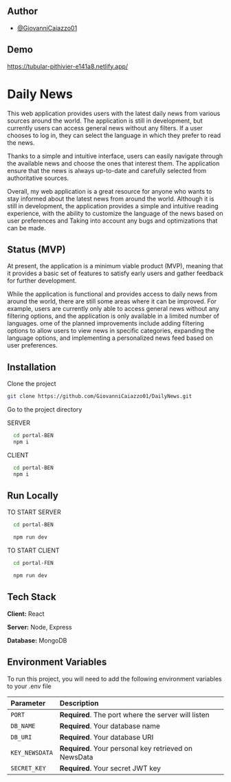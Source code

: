 
## Author

- [@GiovanniCaiazzo01](https://www.github.com/GiovanniCaiazzo01)


## Demo
https://tubular-pithivier-e141a8.netlify.app/


# Daily News

This web application provides users with the latest daily news from various sources around the world. The application is still in development, but currently users can access general news without any filters. If a user chooses to log in, they can select the language in which they prefer to read the news.

Thanks to a simple and intuitive interface, users can easily navigate through the available news and choose the ones that interest them. The application ensure that the news is always up-to-date and carefully selected from authoritative sources.

Overall, my web application is a great resource for anyone who wants to stay informed about the latest news from around the world. Although it is still in development, the application provides a simple and intuitive reading experience, with the ability to customize the language of the news based on user preferences and Taking into account any bugs and optimizations that can be made.



## Status (MVP)

At present, the application is a minimum viable product (MVP), meaning that it provides a basic set of features to satisfy early users and gather feedback for further development.

While the application is functional and provides access to daily news from around the world, there are still some areas where it can be improved. For example, users are currently only able to access general news without any filtering options, and the application is only available in a limited number of languages.
ome of the planned improvements include adding filtering options to allow users to view news in specific categories, expanding the language options, and implementing a personalized news feed based on user preferences.
## Installation

Clone the project

```bash
git clone https://github.com/GiovanniCaiazzo01/DailyNews.git
```

Go to the project directory

SERVER
```bash
  cd portal-BEN
  npm i
```
    
CLIENT
```bash
  cd portal-BEN
  npm i
```
## Run Locally

TO START SERVER

```bash
  cd portal-BEN
```

```bash
  npm run dev
```

TO START CLIENT

```bash
  cd portal-FEN
```

```bash
  npm run dev
```
## Tech Stack

**Client:** React

**Server:** Node, Express

**Database:** MongoDB


## Environment Variables

To run this project, you will need to add the following environment variables to your .env file

| Parameter     |Description                                        |
| :------------ |:------------------------------------------------- |
| `PORT`        |**Required**. The port where the server will listen |
| `DB_NAME`     |**Required**. Your database name                   |
| `DB_URI`      |**Required**. Your database URI                    |
| `KEY_NEWSDATA`|**Required**. Your personal key retrieved on NewsData |
| `SECRET_KEY`  |**Required**. Your secret JWT key                  |


